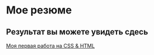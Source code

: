 # Мое резюме

## Результат вы можете увидеть сдесь

[Моя первая работа на CSS & HTML](https://github.com/Andrey-G1Thub/resume)
